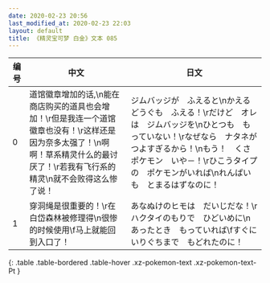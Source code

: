 ```yaml
---
date: 2020-02-23 20:56
last_modified_at: 2020-02-23 22:03
layout: default
title: 《精灵宝可梦 白金》文本 085
---
```

| 编号 | 中文 | 日文 |
| ---- | ---- | ---- |
| 0 | 道馆徽章增加的话,\n能在商店购买的道具也会增加！\r但是我连一个道馆徽章也没有！\r这样还是因为奈多太强了！\n啊啊！草系精灵什么的最讨厌了！\r若我有飞行系的精灵\n就不会败得这么惨了说！ | ジムバッジが　ふえると\nかえる　どうぐも　ふえる！\rだけど　オレは　ジムバッジを\nひとつも　もっていない！\rなぜなら　ナタネが　つよすぎるから！\nもう！　くさポケモン　いや－！\rひこうタイプの　ポケモンがいれば\nれんぱいも　とまるはずなのに！ |
| 1 | 穿洞绳是很重要的！\r在白岱森林被修理得\n很惨的时候使用\f马上就能回到入口了！ | あなぬけのヒモは　だいじだな！\rハクタイのもりで　ひどいめに\nあったとき　もっていれば\fすぐに　いりぐちまで　もどれたのに！ |
{: .table .table-bordered .table-hover .xz-pokemon-text .xz-pokemon-text-Pt }